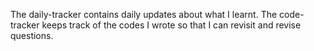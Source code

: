 The daily-tracker contains daily updates about what I learnt.
The code-tracker keeps track of the codes I wrote so that I can revisit and revise questions.
